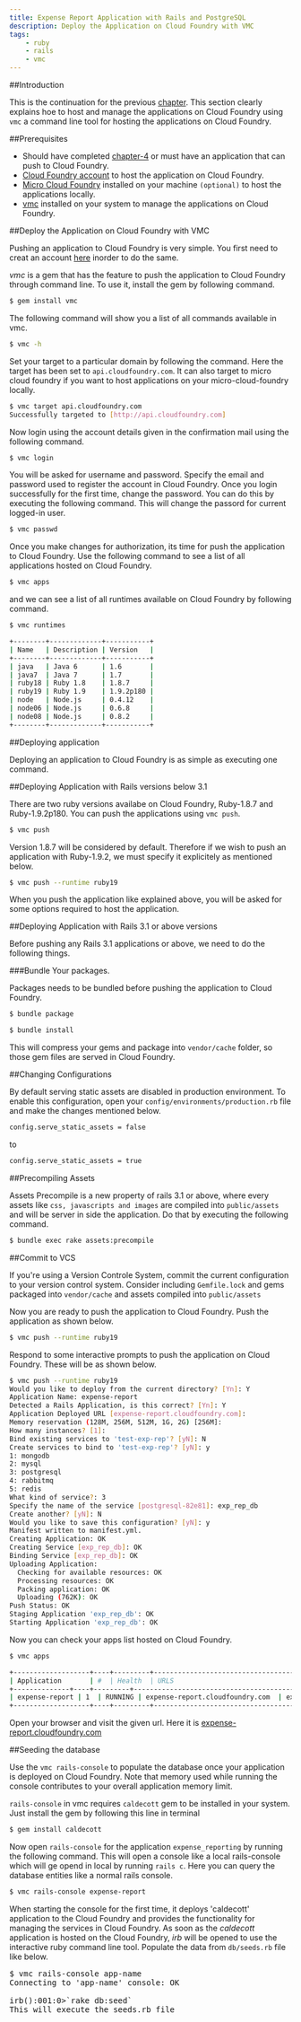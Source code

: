 ```yaml
---
title: Expense Report Application with Rails and PostgreSQL
description: Deploy the Application on Cloud Foundry with VMC
tags:
    - ruby
    - rails
    - vmc
---
```


##Introduction

This is the continuation for the previous [chapter](/frameworks/ruby/rails-tutorial/mongodb-docs/rails-expense-admin-flow.html). This section clearly explains hoe to host and manage the applications on Cloud Foundry using `vmc` a command line tool for hosting the applications on Cloud Foundry.

##Prerequisites

+ Should have completed [chapter-4](/frameworks/ruby/rails-tutorial/rails-expense-admin-flow.html) or must have an application that can push to Cloud Foundry.
+ [Cloud Foundry account](https://my.cloudfoundry.com/signup) to host the application on Cloud Foundry.
+ [Micro Cloud Foundry](/infrastructure/micro/installing-mcf.html) installed on your machine `(optional)` to host the applications locally.
+ [vmc](/tools/vmc/installing-vmc.html) installed on your system to manage the applications on Cloud Foundry.

##Deploy the Application on Cloud Foundry with VMC

Pushing an application to Cloud Foundry is very simple. You first need to creat an account [here](https://my.cloudfoundry.com/signup) inorder to do the same.

*vmc* is a gem that has the feature to push the application to Cloud Foundry through command line. To use it, install the gem by following command.

```bash
$ gem install vmc
```

The following command will show you a list of all commands available in vmc.

```bash
$ vmc -h
```

Set your target to a particular domain by following the command. Here the target has been set to `api.cloudfoundry.com`. It can also target to micro cloud foundry if you want to host applications on your micro-cloud-foundry locally.

```bash
$ vmc target api.cloudfoundry.com
Successfully targeted to [http://api.cloudfoundry.com]
```

Now login using the account details given in the confirmation mail using the following command.

```bash
$ vmc login
```

You will be asked for username and password. Specify the email and password used to register the account in Cloud Foundry. Once you login successfully for the first time, change the password. You can do this by executing the following command. This will change the passord for current logged-in user.

```bash
$ vmc passwd
```

Once you make changes for authorization, its time for push the application to Cloud Foundry. Use the following command to see a list of all applications hosted on Cloud Foundry.

```bash
$ vmc apps
```

and we can see a list of all runtimes available on Cloud Foundry by following command.

```bash
$ vmc runtimes

+--------+-------------+-----------+
| Name   | Description | Version   |
+--------+-------------+-----------+
| java   | Java 6      | 1.6       |
| java7  | Java 7      | 1.7       |
| ruby18 | Ruby 1.8    | 1.8.7     |
| ruby19 | Ruby 1.9    | 1.9.2p180 |
| node   | Node.js     | 0.4.12    |
| node06 | Node.js     | 0.6.8     |
| node08 | Node.js     | 0.8.2     |
+--------+-------------+-----------+
```

##Deploying application

Deploying an application to Cloud Foundry is as simple as executing one command.

##Deploying Application with Rails versions below 3.1

There are two ruby versions availabe on Cloud Foundry, Ruby-1.8.7 and Ruby-1.9.2p180. You can push the applications using `vmc push`.

```bash
$ vmc push
```

Version 1.8.7 will be considered by default. Therefore if we wish to push an application with Ruby-1.9.2, we must specify it explicitely as mentioned below.

```bash
$ vmc push --runtime ruby19
```

When you push the application like explained above, you will be asked for some options required to host the application.

##Deploying Application with Rails 3.1 or above versions

Before pushing any Rails 3.1 applications or above, we need to do the following things.

###Bundle Your packages.

Packages needs to be bundled before pushing the application to Cloud Foundry.

```bash
$ bundle package

$ bundle install
```

This will compress your gems and package into `vendor/cache` folder, so those gem files are served in Cloud Foundry.

##Changing Configurations

By default serving static assets are disabled in production environment. To enable this configuration, open your `config/environments/production.rb` file and make the changes mentioned below.

```bash
config.serve_static_assets = false
```
to

```bash
config.serve_static_assets = true
```

##Precompiling Assets

Assets Precompile is a new property of rails 3.1 or above, where every assets like `css, javascripts and images` are compiled into `public/assets` and will be server in side the application. Do that by executing the following command.

```bash
$ bundle exec rake assets:precompile
```

##Commit to VCS

If you're using a Version Controle System, commit the current configuration to your version control system. Consider including `Gemfile.lock` and gems packaged into `vendor/cache` and assets compiled into `public/assets`

Now you are ready to push the application to Cloud Foundry. Push the application as shown below.

```bash
$ vmc push --runtime ruby19
```

Respond to some interactive prompts to push the application on Cloud Foundry. These will be as shown below.

```bash
$ vmc push --runtime ruby19
Would you like to deploy from the current directory? [Yn]: Y
Application Name: expense-report
Detected a Rails Application, is this correct? [Yn]: Y
Application Deployed URL [expense-report.cloudfoundry.com]:
Memory reservation (128M, 256M, 512M, 1G, 2G) [256M]: 
How many instances? [1]: 
Bind existing services to 'test-exp-rep'? [yN]: N
Create services to bind to 'test-exp-rep'? [yN]: y
1: mongodb
2: mysql
3: postgresql
4: rabbitmq
5: redis
What kind of service?: 3
Specify the name of the service [postgresql-82e81]: exp_rep_db
Create another? [yN]: N
Would you like to save this configuration? [yN]: y
Manifest written to manifest.yml.
Creating Application: OK
Creating Service [exp_rep_db]: OK
Binding Service [exp_rep_db]: OK
Uploading Application:
  Checking for available resources: OK
  Processing resources: OK
  Packing application: OK
  Uploading (762K): OK
Push Status: OK
Staging Application 'exp_rep_db': OK
Starting Application 'exp_rep_db': OK
```

Now you can check your apps list hosted on Cloud Foundry.

```bash
$ vmc apps

+-------------------+----+---------+-------------------------------------+------------------+
| Application       | #  | Health  | URLS                                | Services         |
+--------------+----+---------+------------------------------------------+------------------+
| expense-report | 1  | RUNNING | expense-report.cloudfoundry.com  | exp_rep_db       |
+-------------------+----+---------+-------------------------------------+------------------+

```

Open your browser and visit the given url. Here it is [expense-report.cloudfoundry.com](http://expense-report.cloudfoundry.com)

##Seeding the database

Use the `vmc rails-console` to populate the database once your application is deployed on Cloud Foundry. Note that memory used while running the console contributes to your overall application memory limit.

`rails-console` in vmc requires `caldecott` gem to be installed in your system. Just install the gem by following this line in terminal

```bash
$ gem install caldecott
```

Now open `rails-console` for the application `expense_reporting` by running the following command. This will open a console like a local rails-console which will ge opend in local by running `rails c`. Here you can query the database entities like a normal rails console.

```bash
$ vmc rails-console expense-report
```

When starting the console for the first time, it deploys 'caldecott' application to the Cloud Foundry and provides the functionality for managing the services in Cloud Foundry. As soon as the *caldecott* application is hosted on the Cloud Foundry, *irb* will be opened to use the interactive ruby command line tool. Populate the data from `db/seeds.rb` file like below.

<pre class="terminal">
$ vmc rails-console app-name
Connecting to 'app-name' console: OK

irb():001:0>`rake db:seed`
This will execute the seeds.rb file
</pre>